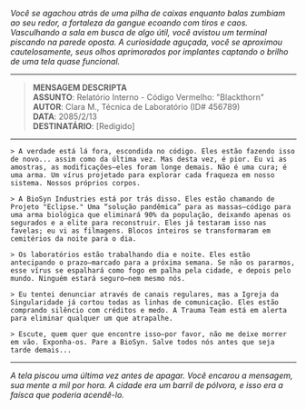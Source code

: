 _Você se agachou atrás de uma pilha de caixas enquanto balas zumbiam ao seu redor, a fortaleza da gangue ecoando com tiros e caos. Vasculhando a sala em busca de algo útil, você avistou um terminal piscando na parede oposta. A curiosidade aguçada, você se aproximou cautelosamente, seus olhos aprimorados por implantes captando o brilho de uma tela quase funcional._

---

> **MENSAGEM DESCRIPTA**  
> **ASSUNTO**: Relatório Interno - Código Vermelho: "Blackthorn"  
> **AUTOR**: Clara M., Técnica de Laboratório (ID# 456789)  
> **DATA**: 2085/2/13  
> **DESTINATÁRIO**: [Redigido]

---

`> A verdade está lá fora, escondida no código. Eles estão fazendo isso de novo... assim como da última vez. Mas desta vez, é pior. Eu vi as amostras, as modificações—eles foram longe demais. Não é uma cura; é uma arma. Um vírus projetado para explorar cada fraqueza em nosso sistema. Nossos próprios corpos.`

`> A BioSyn Industries está por trás disso. Eles estão chamando de Projeto "Eclipse." Uma “solução pandêmica” para as massas—código para uma arma biológica que eliminará 90% da população, deixando apenas os segurados e a elite para reconstruir. Eles já testaram isso nas favelas; eu vi as filmagens. Blocos inteiros se transformaram em cemitérios da noite para o dia.`

`> Os laboratórios estão trabalhando dia e noite. Eles estão antecipando o prazo—marcado para a próxima semana. Se não os pararmos, esse vírus se espalhará como fogo em palha pela cidade, e depois pelo mundo. Ninguém estará seguro—nem mesmo nós.`

`> Eu tentei denunciar através de canais regulares, mas a Igreja da Singularidade já cortou todas as linhas de comunicação. Eles estão comprando silêncio com créditos e medo. A Trauma Team está em alerta para eliminar qualquer um que atrapalhe.`

`> Escute, quem quer que encontre isso—por favor, não me deixe morrer em vão. Exponha-os. Pare a BioSyn. Salve todos nós antes que seja tarde demais...`

---

_A tela piscou uma última vez antes de apagar. Você encarou a mensagem, sua mente a mil por hora. A cidade era um barril de pólvora, e isso era a faísca que poderia acendê-lo._
